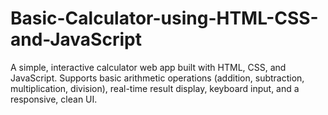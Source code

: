 # Basic-Calculator-using-HTML-CSS-and-JavaScript
A simple, interactive calculator web app built with HTML, CSS, and JavaScript. Supports basic arithmetic operations (addition, subtraction, multiplication, division), real-time result display, keyboard input, and a responsive, clean UI.
